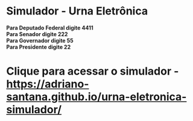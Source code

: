 # Simulador - Urna Eletrônica <br />

**Para Deputado Federal digite 4411** <br />
**Para Senador digite 222**  <br />
**Para Governador digite 55**  <br />
**Para Presidente digite 22**  <br />


# Clique para acessar o simulador - https://adriano-santana.github.io/urna-eletronica-simulador/
